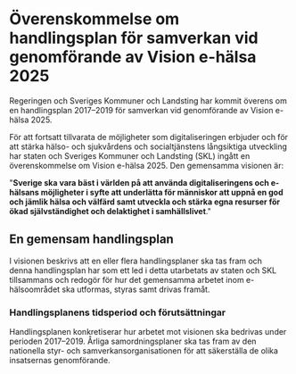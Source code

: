 # Överenskommelse om handlingsplan för samverkan vid genomförande av Vision e-hälsa 2025

Regeringen och Sveriges Kommuner och Landsting har kommit överens om en handlingsplan 2017–2019 för samverkan vid genomförande av Vision e\-hälsa 2025\.


För att fortsatt tillvarata de möjligheter som digitaliseringen erbjuder och för att stärka hälso\- och sjukvårdens och socialtjänstens långsiktiga utveckling har staten och Sveriges Kommuner och Landsting (SKL) ingått en överenskommelse om Vision e\-hälsa 2025\. Den gemensamma visionen är:

"**Sverige ska vara bäst i världen på att använda digitaliseringens och e\-hälsans möjligheter i syfte att underlätta för människor att uppnå en god och jämlik hälsa och välfärd samt utveckla och stärka egna resurser för ökad självständighet och delaktighet i samhällslivet**."

## En gemensam handlingsplan

I visionen beskrivs att en eller flera handlingsplaner ska tas fram och denna handlingsplan har som ett led i detta utarbetats av staten och SKL tillsammans och redogör för hur det gemensamma arbetet inom e\-hälsoområdet ska utformas, styras samt drivas framåt.

### Handlingsplanens tidsperiod och förutsättningar

Handlingsplanen konkretiserar hur arbetet mot visionen ska bedrivas under perioden 2017–2019\. Årliga samordningsplaner ska tas fram av den nationella styr\- och samverkansorganisationen för att säkerställa de olika insatsernas genomförande.
